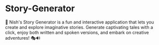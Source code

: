 # Story-Generator
📖 Nish's Story Generator is a fun and interactive application that lets you create and explore imaginative stories. Generate captivating tales with a click, enjoy both written and spoken versions, and embark on creative adventures! 🎭🔊
